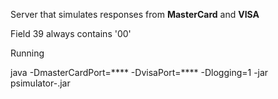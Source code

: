 Server that simulates responses from **MasterCard** and **VISA**

Field 39 always contains '00'


Running

java -DmasterCardPort=**** -DvisaPort=**** -Dlogging=1 -jar psimulator-<version>.jar